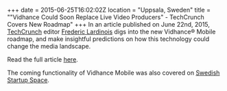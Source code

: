 +++
date = 2015-06-25T16:02:02Z
location = "Uppsala, Sweden"
title = "\"Vidhance Could Soon Replace Live Video Producers\" - TechCrunch Covers New Roadmap"
+++
In an article published on June 22nd, 2015, [TechCrunch](http://techcrunch.com) editor [Frederic Lardinois](http://techcrunch.com/author/frederic-lardinois/) digs into the new Vidhance® Mobile roadmap, and make insightful predictions on how this technology could change the media landscape.

Read the full article [here](http://techcrunch.com/2015/06/22/imints-Vidhance-algorithms-could-soon-replace-live-video-producers/).

The coming functionality of Vidhance Mobile was also covered on [Swedish Startup Space](http://swedishstartupspace.com/2015/07/09/imint-uppsala-auto-zoom/).
<!--more-->
